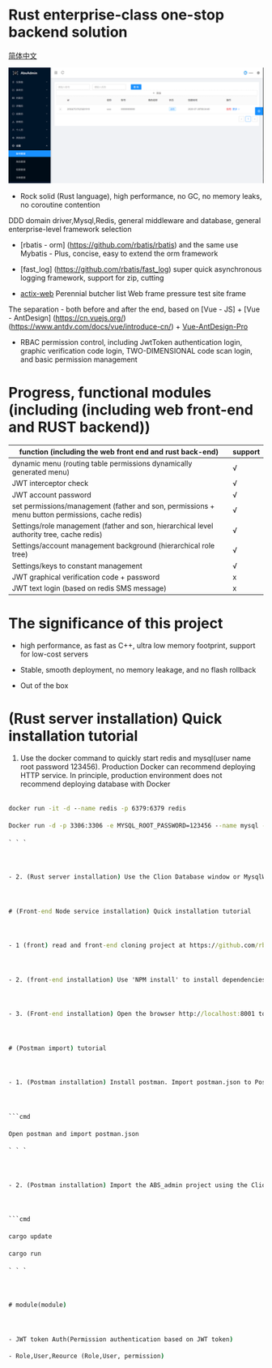 # Rust enterprise-class one-stop backend solution

[简体中文](README_CH.md)

![demo2](demo1.png)

- Rock solid (Rust language), high performance, no GC, no memory leaks, no coroutine contention

DDD domain driver,Mysql,Redis, general middleware and database, general enterprise-level framework selection

- [rbatis - orm] (https://github.com/rbatis/rbatis) and the same use Mybatis - Plus, concise, easy to extend the orm framework

- [fast_log] (https://github.com/rbatis/fast_log) super quick asynchronous logging framework, support for zip, cutting

- [actix-web](https://actix.rs/) Perennial butcher list Web frame pressure test site frame

The separation - both before and after the end, based on [Vue - JS] + [Vue - AntDesign] (https://cn.vuejs.org/) (https://www.antdv.com/docs/vue/introduce-cn/) + [Vue-AntDesign-Pro](https://pro.antdv.com/)

- RBAC permission control, including JwtToken authentication login, graphic verification code login, TWO-DIMENSIONAL code scan login, and basic permission management



# Progress, functional modules (including (including web front-end and RUST backend))



| function (including the web front end and rust back-end) | support |
| -------------------------------------------------------- | ------------------ |
| dynamic menu (routing table permissions dynamically generated menu) | √ |
| JWT interceptor check | √ |
| JWT account password | √ |
| set permissions/management (father and son, permissions + menu button permissions, cache redis) | √ |
| Settings/role management (father and son, hierarchical level authority tree, cache redis) | √ |
| Settings/account management background (hierarchical role tree) | √ |
| Settings/keys to constant management | √ |
| JWT graphical verification code + password |  x |
| JWT text login (based on redis SMS message) |  x |



# The significance of this project



- high performance, as fast as C++, ultra low memory footprint, support for low-cost servers

- Stable, smooth deployment, no memory leakage, and no flash rollback

- Out of the box



# (Rust server installation) Quick installation tutorial



1. Use the docker command to quickly start redis and mysql(user name root password 123456). Production Docker can recommend deploying HTTP service. In principle, production environment does not recommend deploying database with Docker



```cmd

docker run -it -d --name redis -p 6379:6379 redis

Docker run -d -p 3306:3306 -e MYSQL_ROOT_PASSWORD=123456 --name mysql -e TZ=Asia/Shanghai mysql:5.7

` ` `



- 2. (Rust server installation) Use the Clion Database window or MysqlWorkBench or Navicat tools to import the database. SQL script into the Mysql Database (Mysql username and password root) 123456) (Redis has no password)



# (Front-end Node service installation) Quick installation tutorial



- 1 (front) read and front-end cloning project at https://github.com/rbatis/abs_admin_vue



- 2. (front-end installation) Use 'NPM install' to install dependencies (or taobao image CNPM) and run the 'yarn serve' command to start the web front-end



- 3. (Front-end installation) Open the browser http://localhost:8001 to log in to the background



# (Postman import) tutorial



- 1. (Postman installation) Install postman. Import postman.json to Postman to use the written request



```cmd

Open postman and import postman.json

` ` `



- 2. (Postman installation) Import the ABS_admin project using the Clion clone, click main.rs and click the button to run. Or execute a command:



```cmd

cargo update

cargo run

` ` `



# module(module)



- JWT token Auth(Permission authentication based on JWT token)

- Role,User,Reource (Role,User, permission)